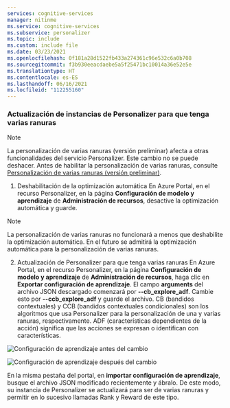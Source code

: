```yaml
---
services: cognitive-services
manager: nitinme
ms.service: cognitive-services
ms.subservice: personalizer
ms.topic: include
ms.custom: include file
ms.date: 03/23/2021
ms.openlocfilehash: 0f181a28d1522fb433a274361c96e532c6a0b708
ms.sourcegitcommit: f3b930eeacdaebe5a5f25471bc10014a36e52e5e
ms.translationtype: HT
ms.contentlocale: es-ES
ms.lasthandoff: 06/16/2021
ms.locfileid: "112255160"
---
```

### <a name="upgrade-personalizer-instance-to-multi-slot"></a>Actualización de instancias de Personalizer para que tenga varias ranuras

> [!NOTE]
> La personalización de varias ranuras (versión preliminar) afecta a otras funcionalidades del servicio Personalizer. Este cambio no se puede deshacer. Antes de habilitar la personalización de varias ranuras, consulte [Personalización de varias ranuras (versión preliminar)](../concept-multi-slot-personalization.md). 


1. Deshabilitación de la optimización automática En Azure Portal, en el recurso Personalizer, en la página **Configuración de modelo y aprendizaje** de **Administración de recursos**, desactive la optimización automática y guarde.

> [!NOTE]
> La personalización de varias ranuras no funcionará a menos que deshabilite la optimización automática. En el futuro se admitirá la optimización automática para la personalización de varias ranuras. 

2. Actualización de Personalizer para que tenga varias ranuras En Azure Portal, en el recurso Personalizer, en la página **Configuración de modelo y aprendizaje** de **Administración de recursos**, haga clic en **Exportar configuración de aprendizaje**. El campo **arguments** del archivo JSON descargado comenzará por **--cb_explore_adf**. Cambie esto por **--ccb_explore_adf** y guarde el archivo. CB (bandidos contextuales) y CCB (bandidos contextuales condicionales) son los algoritmos que usa Personalizer para la personalización de una y varias ranuras, respectivamente. ADF (características dependientes de la acción) significa que las acciones se expresan o identifican con características.

![Configuración de aprendizaje antes del cambio](../media/settings/learning-settings-pre-upgrade.png)

![Configuración de aprendizaje después del cambio](../media/settings/learning-settings-post-upgrade.png)

En la misma pestaña del portal, en **importar configuración de aprendizaje**, busque el archivo JSON modificado recientemente y ábralo. De este modo, su instancia de Personalizer se actualizará para ser de varias ranuras y permitir en lo sucesivo llamadas Rank y Reward de este tipo.


